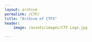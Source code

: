 ```yaml
---
layout: archive
permalink: /CTF/
title: "Archive of CTFS"
header:
	image: /assets/images/CTF Logo.jpg 

---
```




